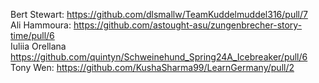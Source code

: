 Bert Stewart: https://github.com/dlsmallw/TeamKuddelmuddel316/pull/7 <br />
Ali Hammoura: https://github.com/astought-asu/zungenbrecher-story-time/pull/6 <br />
Iuliia Orellana https://github.com/quintyn/Schweinehund_Spring24A_Icebreaker/pull/6
Tony Wen: https://github.com/KushaSharma99/LearnGermany/pull/2
